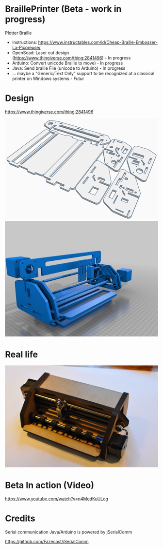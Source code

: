 # BraillePrinter (Beta - work in progress)
Plotter Braille
- Instructions: https://www.instructables.com/id/Cheap-Braille-Embosser-La-Picoreuse/
- OpenScad: Laser cut design (https://www.thingiverse.com/thing:2841496) - In progress
- Arduino: Convert unicode Braille to move) - In progress
- Java: Send braille File (unicode to Arduino) - In progress
- ... maybe a "Generic/Text Only" support to be recognized at a classical printer on Windows systems - Futur

# Design

https://www.thingiverse.com/thing:2841496

![Alt text](https://raw.githubusercontent.com/iapafoto/BraillePrinter/master/Media/Notice/Cut_6mm.png)
![Alt text](https://github.com/iapafoto/BraillePrinter/blob/master/Media/exploded.jpg)

# Real life

![Alt text](https://raw.githubusercontent.com/iapafoto/BraillePrinter/master/Media/DSC_0298.JPG)

# Beta In action (Video)

https://www.youtube.com/watch?v=n4ModKuULog

# Credits
Serial communication Java/Arduino is powered by jSerialComm

https://github.com/Fazecast/jSerialComm
